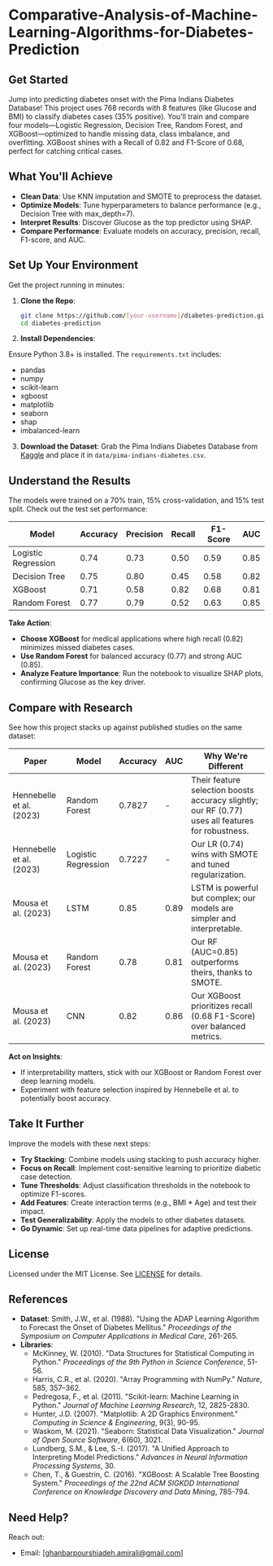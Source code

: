 # Comparative-Analysis-of-Machine-Learning-Algorithms-for-Diabetes-Prediction

## Get Started
Jump into predicting diabetes onset with the Pima Indians Diabetes Database! This project uses 768 records with 8 features (like Glucose and BMI) to classify diabetes cases (35% positive). You'll train and compare four models—Logistic Regression, Decision Tree, Random Forest, and XGBoost—optimized to handle missing data, class imbalance, and overfitting. XGBoost shines with a Recall of 0.82 and F1-Score of 0.68, perfect for catching critical cases.

## What You'll Achieve
- **Clean Data**: Use KNN imputation and SMOTE to preprocess the dataset.
- **Optimize Models**: Tune hyperparameters to balance performance (e.g., Decision Tree with max_depth=7).
- **Interpret Results**: Discover Glucose as the top predictor using SHAP.
- **Compare Performance**: Evaluate models on accuracy, precision, recall, F1-score, and AUC.

## Set Up Your Environment
Get the project running in minutes:
1. **Clone the Repo**:
   ```bash
   git clone https://github.com/[your-username]/diabetes-prediction.git
   cd diabetes-prediction
   ```
2. **Install Dependencies**:

Ensure Python 3.8+ is installed. The `requirements.txt` includes:
   - pandas
   - numpy
   - scikit-learn
   - xgboost
   - matplotlib
   - seaborn
   - shap
   - imbalanced-learn

3. **Download the Dataset**:
   Grab the Pima Indians Diabetes Database from [Kaggle](https://www.kaggle.com/datasets/uciml/pima-indians-diabetes-database) and place it in `data/pima-indians-diabetes.csv`.


## Understand the Results
The models were trained on a 70% train, 15% cross-validation, and 15% test split. Check out the test set performance:

| Model              | Accuracy | Precision | Recall | F1-Score | AUC  |
|--------------------|----------|-----------|--------|----------|------|
| Logistic Regression| 0.74     | 0.73      | 0.50   | 0.59     | 0.85 |
| Decision Tree      | 0.75     | 0.80      | 0.45   | 0.58     | 0.82 |
| XGBoost            | 0.71     | 0.58      | 0.82   | 0.68     | 0.81 |
| Random Forest      | 0.77     | 0.79      | 0.52   | 0.63     | 0.85 |

**Take Action**:
- **Choose XGBoost** for medical applications where high recall (0.82) minimizes missed diabetes cases.
- **Use Random Forest** for balanced accuracy (0.77) and strong AUC (0.85).
- **Analyze Feature Importance**: Run the notebook to visualize SHAP plots, confirming Glucose as the key driver.

## Compare with Research
See how this project stacks up against published studies on the same dataset:

| Paper | Model | Accuracy | AUC | Why We're Different |
|-------|-------|----------|-----|---------------------|
| Hennebelle et al. (2023) | Random Forest | 0.7827 | - | Their feature selection boosts accuracy slightly; our RF (0.77) uses all features for robustness. |
| Hennebelle et al. (2023) | Logistic Regression | 0.7227 | - | Our LR (0.74) wins with SMOTE and tuned regularization. |
| Mousa et al. (2023) | LSTM | 0.85 | 0.89 | LSTM is powerful but complex; our models are simpler and interpretable. |
| Mousa et al. (2023) | Random Forest | 0.78 | 0.81 | Our RF (AUC=0.85) outperforms theirs, thanks to SMOTE. |
| Mousa et al. (2023) | CNN | 0.82 | 0.86 | Our XGBoost prioritizes recall (0.68 F1-Score) over balanced metrics. |

**Act on Insights**:
- If interpretability matters, stick with our XGBoost or Random Forest over deep learning models.
- Experiment with feature selection inspired by Hennebelle et al. to potentially boost accuracy.

## Take It Further
Improve the models with these next steps:
- **Try Stacking**: Combine models using stacking to push accuracy higher.
- **Focus on Recall**: Implement cost-sensitive learning to prioritize diabetic case detection.
- **Tune Thresholds**: Adjust classification thresholds in the notebook to optimize F1-scores.
- **Add Features**: Create interaction terms (e.g., BMI * Age) and test their impact.
- **Test Generalizability**: Apply the models to other diabetes datasets.
- **Go Dynamic**: Set up real-time data pipelines for adaptive predictions.

## License
Licensed under the MIT License. See [LICENSE](LICENSE) for details.

## References
- **Dataset**: Smith, J.W., et al. (1988). "Using the ADAP Learning Algorithm to Forecast the Onset of Diabetes Mellitus." *Proceedings of the Symposium on Computer Applications in Medical Care*, 261-265.
- **Libraries**:
  - McKinney, W. (2010). "Data Structures for Statistical Computing in Python." *Proceedings of the 9th Python in Science Conference*, 51-56.
  - Harris, C.R., et al. (2020). "Array Programming with NumPy." *Nature*, 585, 357–362.
  - Pedregosa, F., et al. (2011). "Scikit-learn: Machine Learning in Python." *Journal of Machine Learning Research*, 12, 2825-2830.
  - Hunter, J.D. (2007). "Matplotlib: A 2D Graphics Environment." *Computing in Science & Engineering*, 9(3), 90-95.
  - Waskom, M. (2021). "Seaborn: Statistical Data Visualization." *Journal of Open Source Software*, 6(60), 3021.
  - Lundberg, S.M., & Lee, S.-I. (2017). "A Unified Approach to Interpreting Model Predictions." *Advances in Neural Information Processing Systems*, 30.
  - Chen, T., & Guestrin, C. (2016). "XGBoost: A Scalable Tree Boosting System." *Proceedings of the 22nd ACM SIGKDD International Conference on Knowledge Discovery and Data Mining*, 785-794.

## Need Help?
Reach out:
- Email: [ghanbarpourshiadeh.amirali@gmail.com]

